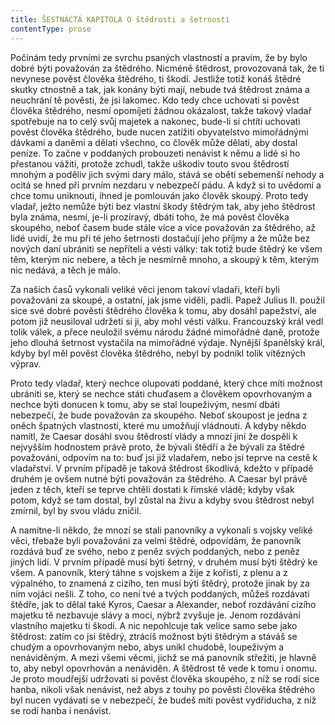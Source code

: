 ```yaml
---
title: ŠESTNÁCTÁ KAPITOLA O štědrosti a šetrnosti
contentType: prose
---
```


<section>

Počínám tedy prvními ze svrchu psaných vlastností a pravím, že by bylo dobré býti považován za štědrého. Nicméně štědrost, provozovaná tak, že ti nevynese pověst člověka štědrého, ti škodí. Jestliže totiž konáš štědré skutky ctnostně a tak, jak konány býti mají, nebude tvá štědrost známa a neuchrání tě pověsti, že jsi lakomec. Kdo tedy chce uchovati si pověst člověka štědrého, nesmí opomíjeti žádnou okázalost, takže takový vladař spotřebuje na to celý svůj majetek a nakonec, bude-li si chtíti uchovati pověst člověka štědrého, bude nucen zatížiti obyvatelstvo mimořádnými dávkami a daněmi a dělati všechno, co člověk může dělati, aby dostal peníze. To začne v poddaných probouzeti nenávist k němu a lidé si ho přestanou vážiti, protože zchudl, takže uškodiv touto svou štědrostí mnohým a poděliv jich svými dary málo, stává se obětí sebemenší nehody a ocitá se hned při prvním nezdaru v nebezpečí pádu. A když si to uvědomí a chce tomu uniknouti, ihned je pomlouván jako člověk skoupý. Proto tedy vladař, ježto nemůže býti bez vlastní škody štědrým tak, aby jeho štědrost byla známa, nesmí, je-li prozíravý, dbáti toho, že má pověst člověka skoupého, neboť časem bude stále více a více považován za štědrého, až lidé uvidí, že mu při té jeho šetrnosti dostačují jeho příjmy a že může bez nových daní ubrániti se nepříteli a vésti války: tak totiž bude štědrý ke všem těm, kterým nic nebere, a těch je nesmírně mnoho, a skoupý k těm, kterým nic nedává, a těch je málo.

Za našich časů vykonali veliké věci jenom takoví vladaři, kteří byli považováni za skoupé, a ostatní, jak jsme viděli, padli. Papež Julius II. použil sice své dobré pověsti štědrého člověka k tomu, aby dosáhl papežství, ale potom již neusiloval udržeti si ji, aby mohl vésti válku. Francouzský král vedl tolik válek, a přece neuložil svému národu žádné mimořádné daně, protože jeho dlouhá šetrnost vystačila na mimořádné výdaje. Nynější španělský král, kdyby byl měl pověst člověka štědrého, nebyl by podnikl tolik vítězných výprav.

Proto tedy vladař, který nechce olupovati poddané, který chce míti možnost ubrániti se, který se nechce státi chuďasem a člověkem opovrhovaným a nechce býti donucen k tomu, aby se stal loupeživým, nesmí dbáti nebezpečí, že bude považován za skoupého. Neboť skoupost je jedna z oněch špatných vlastností, které mu umožňují vládnouti. A kdyby někdo namítl, že Caesar dosáhl svou štědrostí vlády a mnozí jiní že dospěli k nejvyšším hodnostem právě proto, že bývali štědří a že bývali za štědré považováni, odpovím na to: buď jsi již vladařem, nebo jsi teprve na cestě k vladařství. V prvním případě je taková štědrost škodlivá, kdežto v případě druhém je ovšem nutné býti považován za štědrého. A Caesar byl právě jeden z těch, kteří se teprve chtěli dostati k římské vládě; kdyby však potom, když se tam dostal, byl zůstal na živu a kdyby svou štědrost nebyl zmírnil, byl by svou vládu zničil.

A namítne-li někdo, že mnozí se stali panovníky a vykonali s vojsky veliké věci, třebaže byli považováni za velmi štědré, odpovídám, že panovník rozdává buď ze svého, nebo z peněz svých poddaných, nebo z peněz jiných lidí. V prvním případě musí býti šetrný, v druhém musí býti štědrý ke všem. A panovník, který táhne s vojskem a žije z kořisti, z plenu a z výpalného, to znamená z cizího, ten musí býti štědrý, protože jinak by za ním vojáci nešli. Z toho, co není tvé a tvých poddaných, můžeš rozdávati štědře, jak to dělal také Kyros, Caesar a Alexander, neboť rozdávání cizího majetku tě nezbavuje slávy a moci, nýbrž zvyšuje je. Jenom rozdávání vlastního majetku ti škodí. A nic nepohlcuje tak velice samo sebe jako štědrost: zatím co jsi štědrý, ztrácíš možnost býti štědrým a stáváš se chudým a opovrhovaným nebo, abys unikl chudobě, loupeživým a nenáviděným. A mezi všemi věcmi, jichž se má panovník střežiti, je hlavně to, aby nebyl opovrhován a nenáviděn. A štědrost tě vede k tomu i onomu. Je proto moudřejší udržovati si pověst člověka skoupého, z níž se rodí sice hanba, nikoli však nenávist, než abys z touhy po pověsti člověka štědrého byl nucen vydávati se v nebezpečí, že budeš míti pověst vydřiducha, z níž se rodí hanba i nenávist.

</section>

[^1]: _Francesco Vettori_ (1474-1539), důvěrný přítel Machiavelliův (byli spolu r. 1507 s poselstvím u císaře Maxmiliána); vyslanec republiky florentské u papeže Lva X. __Pozn. překl___._

[^2]: _Filippo da Gasavecchia_, přítel Machiavelliův i Vettoriův. _Pozn. překl._

[^3]: _Pavel_ (Pagolo) _Vettori__,_ bratr Francesca Vettoriho. _Pozn. překl._

[^4]: _Plautův Geta_, postava z Plautovy komedie. _Pozn. překl._

[^5]: Frosino z Panzana, Antonio Guicciardini, Batisto Guicciardini, Filippo Ginori, Tommaso del Bene – Maciavelliovi sousedé a známí. _Pozn. překl._

[^6]: _Frosino z Panzana__,_ _Antonio Guicciardini__,_ _Batista Guicciardini__,_ _Filippo Ginori__,_ _Tommaso del Bene__,_ Machiavelliovi sousedé a známí. _Pozn. překl._

[^7]: (Kdysi) výrobce a podomní obchodník s vápnem. _Pozn. red._

[^8]: Pozdější název _Il Principe – Vladař_. _Pozn. překl._

[^9]: _Giuliano de’ Medici_ (1479–1516) zatím zemřel, takže Machiavelli věnoval pak _Vladaře_ Lorenzovi de’ Medici. _Pozn. překl._

[^10]: _Ardinghelli Piero_, florentský prelát, byl tenkrát sekretářem papeže Lva X. Měl pověst intrikána a Machiavelli se obával, aby se Ardinghelli nevydával za autora _Vladaře_. _Pozn. překl._

[^11]: Brokát se zlatými vlákny nebo oděv z něho zhotovený. _Pozn. red._

[^12]: Nejvyšší státní nebo soudní úředník ve starověkém Římě. _Pozn. red._

[^13]: _Giorgio Scali__,_ bohatý Florenťan, člen vlády, ale tak zpupný, že proti sobě popudil své spoluobčany, „ačkoli ho nedávno předtím zbožňovali“, a byl 1382 sťat. _Pozn. překl._

[^14]: _Konstantinopolský císař:_ Jan Cantacuzen. _Pozn. překl._

[^15]: Narážka na aragonského krále Ferdinanda V. Katolického (1452–1516), o němž i Guicciardini, který býval vyslancem u jeho dvora, napsal: „Má pověst vladaře, který často neplní daný slib. Myslím, že se dovede přetvařovat lépe než kdokoli jiný.“ _Pozn. překl._

[^16]: _Bernabo_ z Milána: z rodu Visconti, známý svými podivínskými skutky, když byl členem milánské vlády. _Pozn. překl._

[^17]: _Nevídané věci_ způsobené bohem: Machiavelli zde jistě nemíní žádné zázraky současné, nýbrž používá k podepření své výzvy obrazu biblického. _Pozn. překl._
